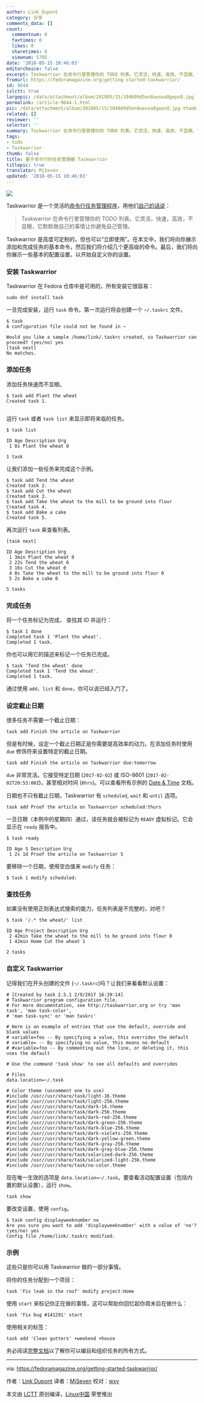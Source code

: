 ```yaml
---
author: Link Dupont
category: 分享
comments_data: []
count:
  commentnum: 0
  favtimes: 0
  likes: 0
  sharetimes: 0
  viewnum: 5705
date: '2018-05-15 10:46:03'
editorchoice: false
excerpt: Taskwarrior 在命令行里管理你的 TODO 列表。它灵活，快速，高效，不显眼，它默默做自己的事情让你避免自己管理。
fromurl: https://fedoramagazine.org/getting-started-taskwarrior/
id: 9644
islctt: true
largepic: /data/attachment/album/201805/15/104609d5en8uesea8gepn8.jpg
permalink: /article-9644-1.html
pic: /data/attachment/album/201805/15/104609d5en8uesea8gepn8.jpg.thumb.jpg
related: []
reviewer: ''
selector: ''
summary: Taskwarrior 在命令行里管理你的 TODO 列表。它灵活，快速，高效，不显眼，它默默做自己的事情让你避免自己管理。
tags:
- todo
- Taskwarrior
thumb: false
title: 基于命令行的任务管理器 Taskwarrior
titlepic: true
translator: MjSeven
updated: '2018-05-15 10:46:03'
---
```


![](/data/attachment/album/201805/15/104609d5en8uesea8gepn8.jpg)


Taskwarrior 是一个灵活的[命令行任务管理程序](https://taskwarrior.org/)，用他们[自己的话说](https://taskwarrior.org/docs/start.html)：



> 
> Taskwarrior 在命令行里管理你的 TODO 列表。它灵活，快速，高效，不显眼，它默默做自己的事情让你避免自己管理。
> 
> 
> 


Taskwarrior 是高度可定制的，但也可以“立即使用”。在本文中，我们将向你展示添加和完成任务的基本命令，然后我们将介绍几个更高级的命令。最后，我们将向你展示一些基本的配置设置，以开始自定义你的设置。


### 安装 Taskwarrior


Taskwarrior 在 Fedora 仓库中是可用的，所有安装它很容易：



```
sudo dnf install task

```

一旦完成安装，运行 `task` 命令。第一次运行将会创建一个 `~/.taskrc` 文件。



```
$ task
A configuration file could not be found in ~

Would you like a sample /home/link/.taskrc created, so Taskwarrior can proceed? (yes/no) yes
[task next]
No matches.

```

### 添加任务


添加任务快速而不显眼。



```
$ task add Plant the wheat
Created task 1.


```

运行 `task` 或者 `task list` 来显示即将来临的任务。



```
$ task list

ID Age Description Urg
 1 8s Plant the wheat 0

1 task

```

让我们添加一些任务来完成这个示例。



```
$ task add Tend the wheat
Created task 2.
$ task add Cut the wheat
Created task 3.
$ task add Take the wheat to the mill to be ground into flour
Created task 4.
$ task add Bake a cake
Created task 5.

```

再次运行 `task` 来查看列表。



```
[task next]

ID Age Description Urg
 1 3min Plant the wheat 0
 2 22s Tend the wheat 0
 3 16s Cut the wheat 0
 4 8s Take the wheat to the mill to be ground into flour 0
 5 2s Bake a cake 0

5 tasks

```

### 完成任务


将一个任务标记为完成， 查找其 ID 并运行：



```
$ task 1 done
Completed task 1 'Plant the wheat'.
Completed 1 task.

```

你也可以用它的描述来标记一个任务已完成。



```
$ task 'Tend the wheat' done
Completed task 1 'Tend the wheat'.
Completed 1 task.

```

通过使用 `add`、`list` 和 `done`，你可以说已经入门了。


### 设定截止日期


很多任务不需要一个截止日期：



```
task add Finish the article on Taskwarrior

```

但是有时候，设定一个截止日期正是你需要提高效率的动力。在添加任务时使用 `due` 修饰符来设置特定的截止日期。



```
task add Finish the article on Taskwarrior due:tomorrow

```

`due` 非常灵活。它接受特定日期 (`2017-02-02`) 或 ISO-8601 (`2017-02-02T20:53:00Z`)，甚至相对时间 (`8hrs`)。可以查看所有示例的 [Date & Time](https://taskwarrior.org/docs/dates.html) 文档。


日期也不只有截止日期，Taskwarrior 有 `scheduled`, `wait` 和 `until` 选项。



```
task add Proof the article on Taskwarrior scheduled:thurs

```

一旦日期（本例中的星期四）通过，该任务就会被标记为 `READY` 虚拟标记。它会显示在 `ready` 报告中。



```
$ task ready

ID Age S Description Urg
 1 2s 1d Proof the article on Taskwarrior 5

```

要移除一个日期，使用空白值来 `modify` 任务：



```
$ task 1 modify scheduled:

```

### 查找任务


如果没有使用正则表达式搜索的能力，任务列表是不完整的，对吧？



```
$ task '/.* the wheat/' list

ID Age Project Description Urg
 2 42min Take the wheat to the mill to be ground into flour 0
 1 42min Home Cut the wheat 1

2 tasks

```

### 自定义 Taskwarrior


记得我们在开头创建的文件 (`~/.taskrc`)吗？让我们来看看默认设置：



```
# [Created by task 2.5.1 2/9/2017 16:39:14]
# Taskwarrior program configuration file.
# For more documentation, see http://taskwarrior.org or try 'man task', 'man task-color',
# 'man task-sync' or 'man taskrc'

# Here is an example of entries that use the default, override and blank values
# variable=foo -- By specifying a value, this overrides the default
# variable= -- By specifying no value, this means no default
# #variable=foo -- By commenting out the line, or deleting it, this uses the default

# Use the command 'task show' to see all defaults and overrides

# Files
data.location=~/.task

# Color theme (uncomment one to use)
#include /usr//usr/share/task/light-16.theme
#include /usr//usr/share/task/light-256.theme
#include /usr//usr/share/task/dark-16.theme
#include /usr//usr/share/task/dark-256.theme
#include /usr//usr/share/task/dark-red-256.theme
#include /usr//usr/share/task/dark-green-256.theme
#include /usr//usr/share/task/dark-blue-256.theme
#include /usr//usr/share/task/dark-violets-256.theme
#include /usr//usr/share/task/dark-yellow-green.theme
#include /usr//usr/share/task/dark-gray-256.theme
#include /usr//usr/share/task/dark-gray-blue-256.theme
#include /usr//usr/share/task/solarized-dark-256.theme
#include /usr//usr/share/task/solarized-light-256.theme
#include /usr//usr/share/task/no-color.theme

```

现在唯一生效的选项是 `data.location=~/.task`。要查看活动配置设置（包括内置的默认设置），运行 `show`。



```
task show

```

要改变设置，使用 `config`。



```
$ task config displayweeknumber no
Are you sure you want to add 'displayweeknumber' with a value of 'no'? (yes/no) yes
Config file /home/link/.taskrc modified.

```

### 示例


这些只是你可以用 Taskwarrior 做的一部分事情。


将你的任务分配到一个项目：



```
task 'Fix leak in the roof' modify project:Home

```

使用 `start` 来标记你正在做的事情，这可以帮助你回忆起你周末后在做什么：



```
task 'Fix bug #141291' start

```

使用相关的标签：



```
task add 'Clean gutters' +weekend +house

```

务必阅读[完整文档](https://taskwarrior.org/docs/)以了解你可以编目和组织任务的所有方式。




---


via: <https://fedoramagazine.org/getting-started-taskwarrior/>


作者：[Link Dupont](https://fedoramagazine.org/author/linkdupont/) 译者：[MjSeven](https://github.com/MjSeven) 校对：[wxy](https://github.com/wxy)


本文由 [LCTT](https://github.com/LCTT/TranslateProject) 原创编译，[Linux中国](https://linux.cn/) 荣誉推出
